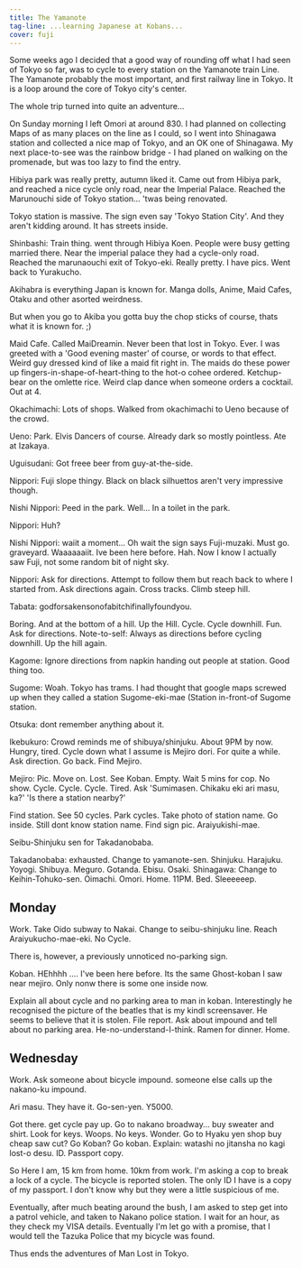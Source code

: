 ```yaml
---
title: The Yamanote
tag-line: ...learning Japanese at Kobans...
cover: fuji
---
```


Some weeks ago I decided that a good way of rounding off what I had seen of
Tokyo so far, was to cycle to every station on the Yamanote train Line. The
Yamanote probably the most important, and first railway line in Tokyo. It is a
loop around the core of Tokyo city's center.

The whole trip turned into quite an adventure...

On Sunday morning I left Omori at around 830. I had planned on collecting Maps
of as many places on the line as I could, so I went into Shinagawa station and
collected a nice map of Tokyo, and an OK one of Shinagawa. My next place-to-see
was the rainbow bridge - I had planed on walking on the promenade, but was too
lazy to find the entry.

Hibiya park was really pretty, autumn liked it. Came out from Hibiya park, and
reached a nice cycle only road, near the Imperial Palace. Reached the Marunouchi
side of Tokyo station... 'twas being renovated.

Tokyo station is massive. The sign even say 'Tokyo Station City'. And they
aren't kidding around. It has streets inside.

Shinbashi: Train thing. went through Hibiya Koen. People were busy getting
married there. Near the imperial palace they had a cycle-only road. Reached the
marunaouchi exit of Tokyo-eki. Really pretty. I have pics. Went back to
Yurakucho.

Akihabra is everything Japan is known for. Manga dolls, Anime, Maid Cafes,
Otaku and other asorted weirdness.

But when you go to Akiba you gotta buy the chop sticks of course, thats what it
is known for. ;)

Maid Cafe. Called MaiDreamin. Never been that lost in Tokyo. Ever. I was
greeted with a 'Good evening master' of course, or words to that effect. Weird
guy dressed kind of like a maid fit right in. The maids do these power up
fingers-in-shape-of-heart-thing to the hot-o cohee ordered. Ketchup-bear on the
omlette rice. Weird clap dance when someone orders a cocktail. Out at 4.

Okachimachi: Lots of shops. Walked from okachimachi to Ueno because of the
crowd.

Ueno: Park. Elvis Dancers of course. Already dark so mostly pointless. Ate at
Izakaya.

Uguisudani: Got freee beer from guy-at-the-side.

Nippori: Fuji slope thingy. Black on black silhuettos aren't very impressive
though.

Nishi Nippori: Peed in the park. Well... In a toilet in the park.

Nippori: Huh?

Nishi Nippori: waiit a moment... Oh wait the sign says Fuji-muzaki. Must go.
graveyard. Waaaaaaiit. Ive been here before. Hah. Now I know I actually saw
Fuji, not some random bit of night sky.

Nippori: Ask for directions. Attempt to follow them but reach
back to where I started from. Ask directions again. Cross tracks. Climb steep
hill.

Tabata: godforsakensonofabitchifinallyfoundyou.

Boring. And at the bottom of a
hill. Up the Hill. Cycle. Cycle downhill. Fun. Ask for directions.
Note-to-self: Always as directions before cycling downhill. Up the hill again.

Kagome: Ignore directions from napkin handing out people at station. Good thing
too.

Sugome: Woah. Tokyo has trams. I had thought that google maps screwed up when
they called a station Sugome-eki-mae (Station in-front-of Sugome station.

Otsuka: dont remember anything about it.

Ikebukuro: Crowd reminds me of shibuya/shinjuku. About 9PM by now. Hungry,
tired. Cycle down what I assume is Mejiro dori. For quite a while. Ask
direction. Go back. Find Mejiro.

Mejiro: Pic. Move on. Lost. See Koban. Empty. Wait 5 mins for cop. No show.
Cycle. Cycle. Cycle. Tired. Ask 'Sumimasen. Chikaku eki ari masu, ka?' 'Is
there a station nearby?'

Find station. See 50 cycles. Park cycles. Take photo of station name. Go
inside. Still dont know station name. Find sign pic. Araiyukishi-mae.

Seibu-Shinjuku sen for Takadanobaba.

Takadanobaba: exhausted. Change to yamanote-sen. Shinjuku. Harajuku. Yoyogi.
Shibuya. Meguro. Gotanda. Ebisu. Osaki. Shinagawa: Change to Keihin-Tohuko-sen.
Oimachi. Omori. Home. 11PM. Bed. Sleeeeeep.

Monday
------

Work. Take Oido subway to Nakai. Change to seibu-shinjuku line. Reach
Araiyukucho-mae-eki. No Cycle.

There is, however, a previously unnoticed no-parking sign.

Koban. HEhhhh .... I've been here before. Its the same Ghost-koban I saw near
mejiro. Only nonw there is some one inside now.

Explain all about cycle and no parking area to man in koban. Interestingly he
recognised the picture of the beatles that is my kindl screensaver. He seems
to believe that it is stolen. File report. Ask about impound and tell about no
parking area. He-no-understand-I-think. Ramen for dinner. Home.

Wednesday
---------

Work. Ask someone about bicycle impound. someone else calls up the nakano-ku
impound.

Ari masu. They have it. Go-sen-yen. Y5000.

Got there. get cycle pay up. Go to nakano broadway... buy sweater and shirt.
Look for keys. Woops. No keys. Wonder. Go to Hyaku yen shop buy cheap saw cut?
Go Koban? Go koban. Explain: watashi no jitansha no kagi lost-o desu. ID.
Passport copy. 

So Here I am, 15 km from home. 10km from work. I'm asking a cop to break a lock
of a cycle. The bicycle is reported stolen. The only ID I have is a copy of my
passport. I don't know why but they were a little suspicious of me.

Eventually, after much beating around the bush, I am asked to step get into a
patrol vehicle, and taken to Nakano police station. I wait for an hour, as
they check my VISA details. Eventually I'm let go with a promise, that I would
tell the Tazuka Police that my bicycle was found.

Thus ends the adventures of Man Lost in Tokyo.
